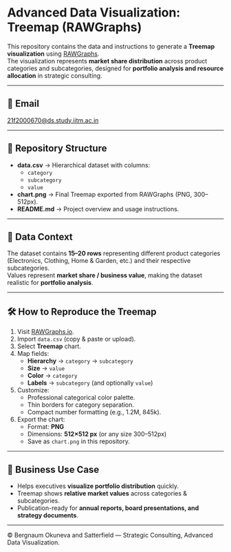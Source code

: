 # Advanced Data Visualization: Treemap (RAWGraphs)

This repository contains the data and instructions to generate a **Treemap visualization** using [RAWGraphs](https://rawgraphs.io/).  
The visualization represents **market share distribution** across product categories and subcategories, designed for **portfolio analysis and resource allocation** in strategic consulting.

---

## 📧 Email
21f2000670@ds.study.iitm.ac.in

---

## 📂 Repository Structure
- **data.csv** → Hierarchical dataset with columns:
  - `category`
  - `subcategory`
  - `value`
- **chart.png** → Final Treemap exported from RAWGraphs (PNG, 300–512px).
- **README.md** → Project overview and usage instructions.

---

## 🔎 Data Context
The dataset contains **15–20 rows** representing different product categories (Electronics, Clothing, Home & Garden, etc.) and their respective subcategories.  
Values represent **market share / business value**, making the dataset realistic for **portfolio analysis**.

---

## 🛠️ How to Reproduce the Treemap
1. Visit [RAWGraphs.io](https://rawgraphs.io/).
2. Import `data.csv` (copy & paste or upload).
3. Select **Treemap** chart.
4. Map fields:
   - **Hierarchy** → `category` → `subcategory`
   - **Size** → `value`
   - **Color** → `category`
   - **Labels** → `subcategory` (and optionally `value`)
5. Customize:
   - Professional categorical color palette.
   - Thin borders for category separation.
   - Compact number formatting (e.g., 1.2M, 845k).
6. Export the chart:
   - Format: **PNG**
   - Dimensions: **512×512 px** (or any size 300–512px)
   - Save as `chart.png` in this repository.

---

## 🎯 Business Use Case
- Helps executives **visualize portfolio distribution** quickly.
- Treemap shows **relative market values** across categories & subcategories.
- Publication-ready for **annual reports, board presentations, and strategy documents**.

---

© Bergnaum Okuneva and Satterfield — Strategic Consulting, Advanced Data Visualization.


